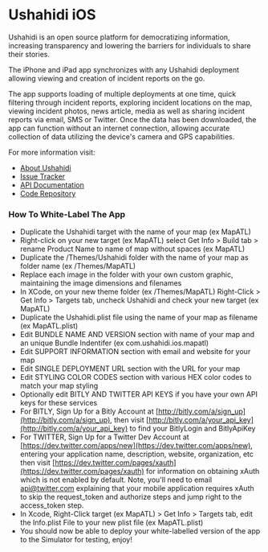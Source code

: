 # Ushahidi iOS #

Ushahidi is an open source platform for democratizing information, increasing transparency and lowering the barriers for individuals to share their stories. 

The iPhone and iPad app synchronizes with any Ushahidi deployment allowing viewing and creation of incident reports on the go. 

The app supports loading of multiple deployments at one time, quick filtering through incident reports, exploring incident locations on the map, viewing incident photos, news article, media as well as sharing incident reports via email, SMS or Twitter. Once the data has been downloaded, the app can function without an internet connection, allowing accurate collection of data utilizing the device's camera and GPS capabilities.

For more information visit:

* [About Ushahidi](http://www.ushahidi.com)
* [Issue Tracker](http://dev.ushahidi.com/projects/roadmap/Ushahidi_iPhone)
* [API Documentation](http://wiki.ushahidi.com/doku.php?id=ushahidi_api)
* [Code Repository](http://github.com/ushahidi/Ushahidi_iPhone)

### How To White-Label The App ###
* Duplicate the Ushahidi target with the name of your map (ex MapATL)
* Right-click on your new target (ex MapATL) select Get Info > Build tab > rename Product Name to name of map without spaces (ex MapATL)
* Duplicate the /Themes/Ushahidi folder with the name of your map as folder name (ex /Themes/MapATL)
* Replace each image in the folder with your own custom graphic, maintaining the image dimensions and filenames
* In XCode, on your new theme folder (ex /Themes/MapATL) Right-Click > Get Info > Targets tab, uncheck Ushahidi and check your new target (ex MapATL)
* Duplicate the Ushahidi.plist file using the name of your map as filename (ex MapATL.plist)
* Edit BUNDLE NAME AND VERSION section with name of your map and an unique Bundle Indentifer (ex com.ushahidi.ios.mapatl)
* Edit SUPPORT INFORMATION section with email and website for your map
* Edit SINGLE DEPLOYMENT URL section with the URL for your map
* Edit STYLING COLOR CODES section with various HEX color codes to match your map styling
* Optionally edit BITLY AND TWITTER API KEYS if you have your own API keys for these services
* For BITLY, Sign Up for a Bitly Account at [http://bitly.com/a/sign_up](http://bitly.com/a/sign_up), then visit [http://bitly.com/a/your_api_key](http://bitly.com/a/your_api_key) to find your BitlyLogin and BitlyApiKey
* For TWITTER, Sign Up for a Twitter Dev Account at [https://dev.twitter.com/apps/new](https://dev.twitter.com/apps/new), entering your application name, description, website, organization, etc then visit [https://dev.twitter.com/pages/xauth](https://dev.twitter.com/pages/xauth) for information on obtaining xAuth which is not enabled by default. Note, you'll need to email api@twitter.com explaining that your mobile application requires xAuth to skip the request_token and authorize steps and jump right to the access_token step.
* In Xcode, Right-Click target (ex MapATL) > Get Info > Targets tab, edit the Info.plist File to your new plist file (ex MapATL.plist)
* You should now be able to deploy your white-labelled version of the app to the Simulator for testing, enjoy!